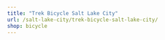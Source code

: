 ```yaml
---
title: "Trek Bicycle Salt Lake City"
url: /salt-lake-city/trek-bicycle-salt-lake-city/
shop: bicycle
---
```

